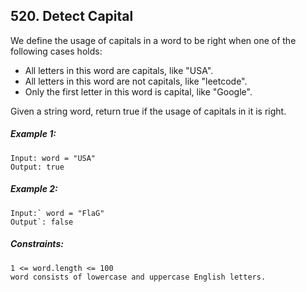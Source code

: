﻿## 520. Detect Capital

We define the usage of capitals in a word to be right when one of the following cases holds:

- All letters in this word are capitals, like "USA".
- All letters in this word are not capitals, like "leetcode".
- Only the first letter in this word is capital, like "Google".

Given a string word, return true if the usage of capitals in it is right.

##### Example 1:

    Input: word = "USA"
    Output: true

##### Example 2:

    Input:` word = "FlaG"
    Output`: false

##### Constraints:

    1 <= word.length <= 100
    word consists of lowercase and uppercase English letters.